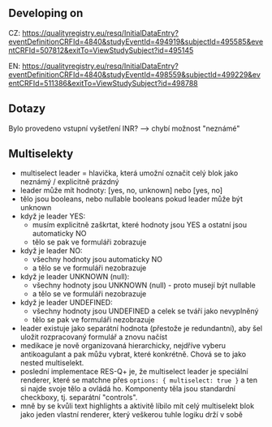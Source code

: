 Developing on
-------------

CZ:
https://qualityregistry.eu/resq/InitialDataEntry?eventDefinitionCRFId=4840&studyEventId=494919&subjectId=495585&eventCRFId=507812&exitTo=ViewStudySubject?id=495145

EN:
https://qualityregistry.eu/resq/InitialDataEntry?eventDefinitionCRFId=4840&studyEventId=498559&subjectId=499229&eventCRFId=511386&exitTo=ViewStudySubject?id=498788


Dotazy
------

Bylo provedeno vstupní vyšetření INR?
--> chybí možnost "neznámé"


Multiselekty
------------

- multiselect leader = hlavička, která umožní označit celý blok jako neznámý / explicitně prázdný
- leader může mít hodnoty: [yes, no, unknown] nebo [yes, no]
- tělo jsou booleans, nebo nullable booleans pokud leader může být unknown
- když je leader YES:
  - musím explicitně zaškrtat, které hodnoty jsou YES a ostatní jsou automaticky NO
  - tělo se pak ve formuláři zobrazuje
- když je leader NO:
  - všechny hodnoty jsou automaticky NO
  - a tělo se ve formuláři nezobrazuje
- když je leader UNKNOWN (null):
  - všechny hodnoty jsou UNKNOWN (null) - proto musejí být nullable
  - a tělo se ve formuláři nezobrazuje
- když je leader UNDEFINED:
  - všechny hodnoty jsou UNDEFINED a celek se tváří jako nevyplněný
  - tělo se pak ve formuláři nezobrazuje
- leader existuje jako separátní hodnota (přestože je redundantní), aby šel uložit rozpracovaný formulář a znovu načíst
- medikace je nově organizovaná hierarchicky, nejdříve vyberu antikoagulant a
  pak můžu vybrat, které konkrétně. Chová se to jako nested multiselekt.
- poslední implementace RES-Q+ je, že multiselect leader je speciální renderer,
  které se matchne přes `options: { multiselect: true }` a ten si najde svoje tělo
  a ovládá ho. Komponenty těla jsou standardní checkboxy, tj. separátní "controls".
- mně by se kvůli text highlights a aktivitě líbilo mít celý multiselekt blok
  jako jeden vlastní renderer, který veškerou tuhle logiku drží v sobě
